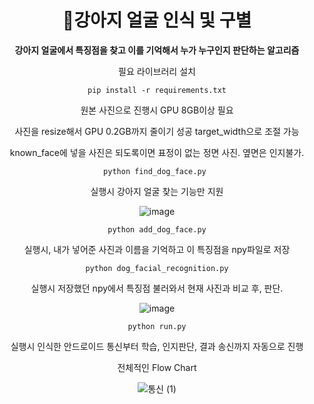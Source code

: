 <div align=center>
  

# 🐶강아지 얼굴 인식 및 구별

**강아지 얼굴에서 특징점을 찾고 이를 기억해서 누가 누구인지 판단하는 알고리즘**

필요 라이브러리 설치

    pip install -r requirements.txt

원본 사진으로 진행시 GPU 8GB이상 필요

사진을 resize해서 GPU 0.2GB까지 줄이기 성공 target_width으로 조절 가능

known_face에 넣을 사진은 되도록이면 표정이 없는 정면 사진. 옆면은 인지불가.

    python find_dog_face.py 

실행시 강아지 얼굴 찾는 기능만 지원
  
![image](https://github.com/PAWSITIVE2024/DogRecognition/assets/123616936/e30ff46d-7964-48d7-90d4-3e692b1df088)



    python add_dog_face.py

실행시, 내가 넣어준 사진과 이름을 기억하고 이 특징점을 npy파일로 저장

    python dog_facial_recognition.py

실행시 저장했던 npy에서 특징점 불러와서 현재 사진과 비교 후, 판단.
  
![image](https://github.com/yunjiJ00/dog_face_recognition/assets/123616936/e7d7584d-d56c-45b9-a99e-fa861dd1420f)

    python run.py

실행시 인식한 안드로이드 통신부터 학습, 인지판단, 결과 송신까지 자동으로 진행

전체적인 Flow Chart

![통신 (1)](https://github.com/yunjiJ00/dog_face_recognition/assets/123616936/4f89391e-0f0e-4d09-afb0-de9125fea470)




